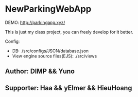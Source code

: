 # NewParkingWebApp

DEMO: http://parkingapp.xyz/

This is just my class project, you can freely develop for it better.

Config:

- DB: ./src/configs/JSON/database.json
- View engine source files(EJS): ./src/views

## Author: DIMP && Yuno

## Supporter: Haa && yElmer && HieuHoang
